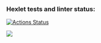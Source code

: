 ### Hexlet tests and linter status:

[![Actions Status](https://github.com/derban7ikus/frontend-project-lvl2/workflows/hexlet-check/badge.svg)](https://github.com/derban7ikus/frontend-project-lvl2/actions)

<a href="https://codeclimate.com/github/derban7ikus/frontend-project-lvl2/maintainability"><img src="https://api.codeclimate.com/v1/badges/d31f7d211aef2dec4654/maintainability" /></a>
